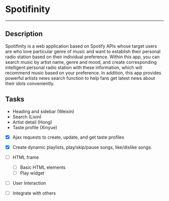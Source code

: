 # Spotifinity
*****

Description
--------------------------------------

Spotifinity is a web application based on Spotify APIs whose target users are who love particular genre of music and want to establish their personal radio station based on their individual preference. Within this app, you can search music by artist name, genre and mood, and create corresponding intelligent personal radio station with these information, which will recommend music based on your preference. In addition, this app provides powerful artists news search function to help fans get latest news about their idols conveniently. 

Tasks
--------------------------------------
* Heading and sidebar (Weixin)
* Search (Lixin)
* Artist detail (Hong)
* Taste profile (Xinyue)
- [x] Ajax requests to create, update, and get taste profiles
- [x] Create dynamic playlists, play/skip/pause songs, like/dislike songs. 
- [ ] HTML frame
	- [ ] Basic HTML elements
	- [ ] Play widget
- [ ] User Interaction
- [ ] Integrate with others

